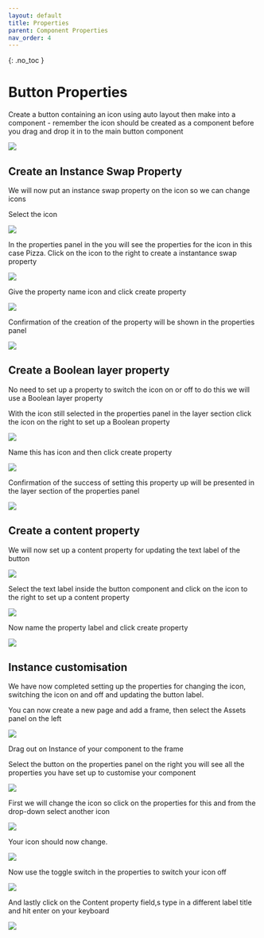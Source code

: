 ```yaml
---
layout: default
title: Properties
parent: Component Properties
nav_order: 4
---
```


{: .no_toc }

# Button Properties

Create a button containing an icon using auto layout then make into a component - remember the icon should be created as a component before you drag and drop it in to the main button component

![](../images/button_props/button_props_1.png)

## Create an Instance Swap Property

We will now put an instance swap property on the icon so we can change icons

Select the icon

![](../images/button_props/button_props_18.png)


In the properties panel in the you will see the properties for the icon in this case Pizza. Click on the icon to the right to create a instantance swap property


![](../images/button_props/button_props_10.png)

Give the property name icon and click create property


![](../images/button_props/button_props_9.png)


Confirmation of the creation of the property will be shown in the properties panel

![](../images/button_props/button_props_11.png)

## Create a Boolean layer property 

No need to set up a property to switch the icon on or off to do this we will use a Boolean layer property

With the icon still selected in the properties panel in the layer section click the icon on the right to set up a Boolean property

![](../images/button_props/button_props_12.png)

Name this has icon and then click create property

![](../images/button_props/button_props_13.png)

Confirmation of the success of setting this property up will be presented in the layer section of the properties panel

![](../images/button_props/button_props_14.png)

## Create a content property

We will now set up a content property for updating the text label of the button

![](../images/button_props/button_props_17.png)

Select the text label inside the button component and click on the icon to the right to set up a content property

![](../images/button_props/button_props_15.png)

Now name the property label and click create property

![](../images/button_props/button_props_16.png)


## Instance customisation

We have now completed setting up the properties for changing the icon, switching the icon on and off and updating the button label.

You can now create a new page and add a frame, then select the Assets panel on the left

![](../images/button_props/button_props_19.png)

Drag out on Instance of your component to the frame

Select the button on the properties panel on the right you will see all the properties you have set up to customise your component


![](../images/button_props/button_props_20.png)

First we will change the icon so click on the properties for this and from the drop-down select another icon

![](../images/button_props/button_props_21.png)

Your icon should now change.

![](../images/button_props/button_props_22.png)

Now use the toggle switch in the properties to switch your icon off

![](../images/button_props/button_props_23.png)

And lastly click on the Content property field,s type in a different label title and hit enter on your keyboard

![](../images/button_props/button_props_24.png)






